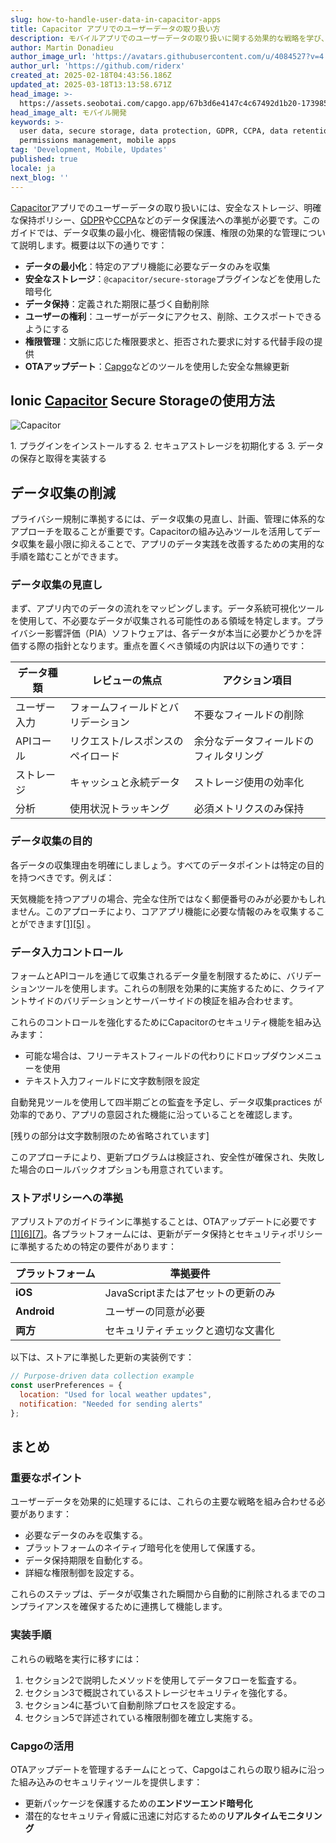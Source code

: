 ```yaml
---
slug: how-to-handle-user-data-in-capacitor-apps
title: Capacitor アプリでのユーザーデータの取り扱い方
description: モバイルアプリでのユーザーデータの取り扱いに関する効果的な戦略を学び、セキュリティ、コンプライアンス、データ管理のベストプラクティスに焦点を当てます。
author: Martin Donadieu
author_image_url: 'https://avatars.githubusercontent.com/u/4084527?v=4'
author_url: 'https://github.com/riderx'
created_at: 2025-02-18T04:43:56.186Z
updated_at: 2025-03-18T13:13:58.671Z
head_image: >-
  https://assets.seobotai.com/capgo.app/67b3d6e4147c4c67492d1b20-1739853969789.jpg
head_image_alt: モバイル開発
keywords: >-
  user data, secure storage, data protection, GDPR, CCPA, data retention,
  permissions management, mobile apps
tag: 'Development, Mobile, Updates'
published: true
locale: ja
next_blog: ''
---
```

[Capacitor](https://capacitorjs.com/)アプリでのユーザーデータの取り扱いには、安全なストレージ、明確な保持ポリシー、[GDPR](https://en.wikipedia.org/wiki/General_Data_Protection_Regulation)や[CCPA](https://en.wikipedia.org/wiki/California_Consumer_Privacy_Act)などのデータ保護法への準拠が必要です。このガイドでは、データ収集の最小化、機密情報の保護、権限の効果的な管理について説明します。概要は以下の通りです：

-   **データの最小化**：特定のアプリ機能に必要なデータのみを収集
-   **安全なストレージ**：`@capacitor/secure-storage`プラグインなどを使用した暗号化
-   **データ保持**：定義された期限に基づく自動削除
-   **ユーザーの権利**：ユーザーがデータにアクセス、削除、エクスポートできるようにする
-   **権限管理**：文脈に応じた権限要求と、拒否された要求に対する代替手段の提供
-   **OTAアップデート**：[Capgo](https://capgo.app/)などのツールを使用した安全な無線更新

## Ionic [Capacitor](https://capacitorjs.com/) Secure Storageの使用方法

![Capacitor](https://mars-images.imgix.net/seobot/screenshots/capacitorjs.com-4c1a6a7e452082d30f5bff9840b00b7d-2025-02-18.jpg?auto=compress)

<Steps>
1.   プラグインをインストールする
2.   セキュアストレージを初期化する
3.   データの保存と取得を実装する
</Steps>

## データ収集の削減

プライバシー規制に準拠するには、データ収集の見直し、計画、管理に体系的なアプローチを取ることが重要です。Capacitorの組み込みツールを活用してデータ収集を最小限に抑えることで、アプリのデータ実践を改善するための実用的な手順を踏むことができます。

### データ収集の見直し

まず、アプリ内でのデータの流れをマッピングします。データ系統可視化ツールを使用して、不必要なデータが収集される可能性のある領域を特定します。プライバシー影響評価（PIA）ソフトウェアは、各データが本当に必要かどうかを評価する際の指針となります。重点を置くべき領域の内訳は以下の通りです：

| データ種類 | レビューの焦点 | アクション項目 |
| --- | --- | --- |
| ユーザー入力 | フォームフィールドとバリデーション | 不要なフィールドの削除 |
| APIコール | リクエスト/レスポンスのペイロード | 余分なデータフィールドのフィルタリング |
| ストレージ | キャッシュと永続データ | ストレージ使用の効率化 |
| 分析 | 使用状況トラッキング | 必須メトリクスのみ保持 |

### データ収集の目的

各データの収集理由を明確にしましょう。すべてのデータポイントは特定の目的を持つべきです。例えば：

天気機能を持つアプリの場合、完全な住所ではなく郵便番号のみが必要かもしれません。このアプローチにより、コアアプリ機能に必要な情報のみを収集することができます[\[1\]](https://capacitorjs.com/docs/guides/storage)[\[5\]](https://usercentrics.com/knowledge-hub/data-minimization/) 。

### データ入力コントロール

フォームとAPIコールを通じて収集されるデータ量を制限するために、バリデーションツールを使用します。これらの制限を効果的に実施するために、クライアントサイドのバリデーションとサーバーサイドの検証を組み合わせます。

これらのコントロールを強化するためにCapacitorのセキュリティ機能を組み込みます：

-   可能な場合は、フリーテキストフィールドの代わりにドロップダウンメニューを使用
-   テキスト入力フィールドに文字数制限を設定

自動発見ツールを使用して四半期ごとの監査を予定し、データ収集practices が効率的であり、アプリの意図された機能に沿っていることを確認します。

[残りの部分は文字数制限のため省略されています]

このアプローチにより、更新プログラムは検証され、安全性が確保され、失敗した場合のロールバックオプションも用意されています。

### ストアポリシーへの準拠

アプリストアのガイドラインに準拠することは、OTAアップデートに必要です[\[1\]](https://capacitorjs.com/docs/guides/storage)[\[6\]](https://opentextbc.ca/writingforsuccess/chapter/chapter-7-sources-choosing-the-right-ones/)[\[7\]](https://ionic.io/blog/capacitor-everything-youve-ever-wanted-to-know)。各プラットフォームには、更新がデータ保持とセキュリティポリシーに準拠するための特定の要件があります：

| プラットフォーム | 準拠要件 |
| --- | --- |
| **iOS** | JavaScriptまたはアセットの更新のみ |
| **Android** | ユーザーの同意が必要 |
| **両方** | セキュリティチェックと適切な文書化 |

以下は、ストアに準拠した更新の実装例です：

```javascript
// Purpose-driven data collection example
const userPreferences = {
  location: "Used for local weather updates",
  notification: "Needed for sending alerts"
};
```

## まとめ

### 重要なポイント

ユーザーデータを効果的に処理するには、これらの主要な戦略を組み合わせる必要があります：

-   必要なデータのみを収集する。
-   プラットフォームのネイティブ暗号化を使用して保護する。
-   データ保持期限を自動化する。
-   詳細な権限制御を設定する。

これらのステップは、データが収集された瞬間から自動的に削除されるまでのコンプライアンスを確保するために連携して機能します。

### 実装手順

これらの戦略を実行に移すには：

1. セクション2で説明したメソッドを使用してデータフローを監査する。
2. セクション3で概説されているストレージセキュリティを強化する。
3. セクション4に基づいて自動削除プロセスを設定する。
4. セクション5で詳述されている権限制御を確立し実施する。

### Capgoの活用

OTAアップデートを管理するチームにとって、Capgoはこれらの取り組みに沿った組み込みのセキュリティツールを提供します：

-   更新パッケージを保護するための**エンドツーエンド暗号化**
-   潜在的なセキュリティ脅威に迅速に対応するための**リアルタイムモニタリング**
